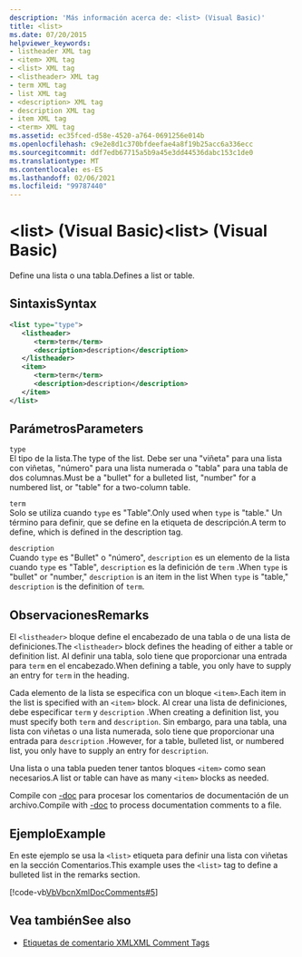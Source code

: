 ```yaml
---
description: 'Más información acerca de: <list> (Visual Basic)'
title: <list>
ms.date: 07/20/2015
helpviewer_keywords:
- listheader XML tag
- <item> XML tag
- <list> XML tag
- <listheader> XML tag
- term XML tag
- list XML tag
- <description> XML tag
- description XML tag
- item XML tag
- <term> XML tag
ms.assetid: ec35fced-d58e-4520-a764-0691256e014b
ms.openlocfilehash: c9e2e8d1c370bfdeefae4a8f19b25acc6a336ecc
ms.sourcegitcommit: ddf7edb67715a5b9a45e3dd44536dabc153c1de0
ms.translationtype: MT
ms.contentlocale: es-ES
ms.lasthandoff: 02/06/2021
ms.locfileid: "99787440"
---
```

# <a name="list-visual-basic"></a><span data-ttu-id="c2f27-103">\<list> (Visual Basic)</span><span class="sxs-lookup"><span data-stu-id="c2f27-103">\<list> (Visual Basic)</span></span>

<span data-ttu-id="c2f27-104">Define una lista o una tabla.</span><span class="sxs-lookup"><span data-stu-id="c2f27-104">Defines a list or table.</span></span>  
  
## <a name="syntax"></a><span data-ttu-id="c2f27-105">Sintaxis</span><span class="sxs-lookup"><span data-stu-id="c2f27-105">Syntax</span></span>  
  
```xml  
<list type="type">  
   <listheader>  
      <term>term</term>  
      <description>description</description>  
   </listheader>  
   <item>  
      <term>term</term>  
      <description>description</description>  
   </item>  
</list>  
```  
  
## <a name="parameters"></a><span data-ttu-id="c2f27-106">Parámetros</span><span class="sxs-lookup"><span data-stu-id="c2f27-106">Parameters</span></span>  

 `type`  
 <span data-ttu-id="c2f27-107">El tipo de la lista.</span><span class="sxs-lookup"><span data-stu-id="c2f27-107">The type of the list.</span></span> <span data-ttu-id="c2f27-108">Debe ser una "viñeta" para una lista con viñetas, "número" para una lista numerada o "tabla" para una tabla de dos columnas.</span><span class="sxs-lookup"><span data-stu-id="c2f27-108">Must be a "bullet" for a bulleted list, "number" for a numbered list, or "table" for a two-column table.</span></span>  
  
 `term`  
 <span data-ttu-id="c2f27-109">Solo se utiliza cuando `type` es "Table".</span><span class="sxs-lookup"><span data-stu-id="c2f27-109">Only used when `type` is "table."</span></span> <span data-ttu-id="c2f27-110">Un término para definir, que se define en la etiqueta de descripción.</span><span class="sxs-lookup"><span data-stu-id="c2f27-110">A term to define, which is defined in the description tag.</span></span>  
  
 `description`  
 <span data-ttu-id="c2f27-111">Cuando `type` es "Bullet" o "número", `description` es un elemento de la lista cuando `type` es "Table", `description` es la definición de `term` .</span><span class="sxs-lookup"><span data-stu-id="c2f27-111">When `type` is "bullet" or "number," `description` is an item in the list When `type` is "table," `description` is the definition of `term`.</span></span>  
  
## <a name="remarks"></a><span data-ttu-id="c2f27-112">Observaciones</span><span class="sxs-lookup"><span data-stu-id="c2f27-112">Remarks</span></span>  

 <span data-ttu-id="c2f27-113">El `<listheader>` bloque define el encabezado de una tabla o de una lista de definiciones.</span><span class="sxs-lookup"><span data-stu-id="c2f27-113">The `<listheader>` block defines the heading of either a table or definition list.</span></span> <span data-ttu-id="c2f27-114">Al definir una tabla, solo tiene que proporcionar una entrada para `term` en el encabezado.</span><span class="sxs-lookup"><span data-stu-id="c2f27-114">When defining a table, you only have to supply an entry for `term` in the heading.</span></span>  
  
 <span data-ttu-id="c2f27-115">Cada elemento de la lista se especifica con un bloque `<item>`.</span><span class="sxs-lookup"><span data-stu-id="c2f27-115">Each item in the list is specified with an `<item>` block.</span></span> <span data-ttu-id="c2f27-116">Al crear una lista de definiciones, debe especificar `term` y `description` .</span><span class="sxs-lookup"><span data-stu-id="c2f27-116">When creating a definition list, you must specify both `term` and `description`.</span></span> <span data-ttu-id="c2f27-117">Sin embargo, para una tabla, una lista con viñetas o una lista numerada, solo tiene que proporcionar una entrada para `description` .</span><span class="sxs-lookup"><span data-stu-id="c2f27-117">However, for a table, bulleted list, or numbered list, you only have to supply an entry for `description`.</span></span>  
  
 <span data-ttu-id="c2f27-118">Una lista o una tabla pueden tener tantos bloques `<item>` como sean necesarios.</span><span class="sxs-lookup"><span data-stu-id="c2f27-118">A list or table can have as many `<item>` blocks as needed.</span></span>  
  
 <span data-ttu-id="c2f27-119">Compile con [-doc](../../reference/command-line-compiler/doc.md) para procesar los comentarios de documentación de un archivo.</span><span class="sxs-lookup"><span data-stu-id="c2f27-119">Compile with [-doc](../../reference/command-line-compiler/doc.md) to process documentation comments to a file.</span></span>  
  
## <a name="example"></a><span data-ttu-id="c2f27-120">Ejemplo</span><span class="sxs-lookup"><span data-stu-id="c2f27-120">Example</span></span>  

 <span data-ttu-id="c2f27-121">En este ejemplo se usa la `<list>` etiqueta para definir una lista con viñetas en la sección Comentarios.</span><span class="sxs-lookup"><span data-stu-id="c2f27-121">This example uses the `<list>` tag to define a bulleted list in the remarks section.</span></span>  
  
 [!code-vb[VbVbcnXmlDocComments#5](~/samples/snippets/visualbasic/VS_Snippets_VBCSharp/VbVbcnXmlDocComments/VB/Class1.vb#5)]  
  
## <a name="see-also"></a><span data-ttu-id="c2f27-122">Vea también</span><span class="sxs-lookup"><span data-stu-id="c2f27-122">See also</span></span>

- [<span data-ttu-id="c2f27-123">Etiquetas de comentario XML</span><span class="sxs-lookup"><span data-stu-id="c2f27-123">XML Comment Tags</span></span>](index.md)
